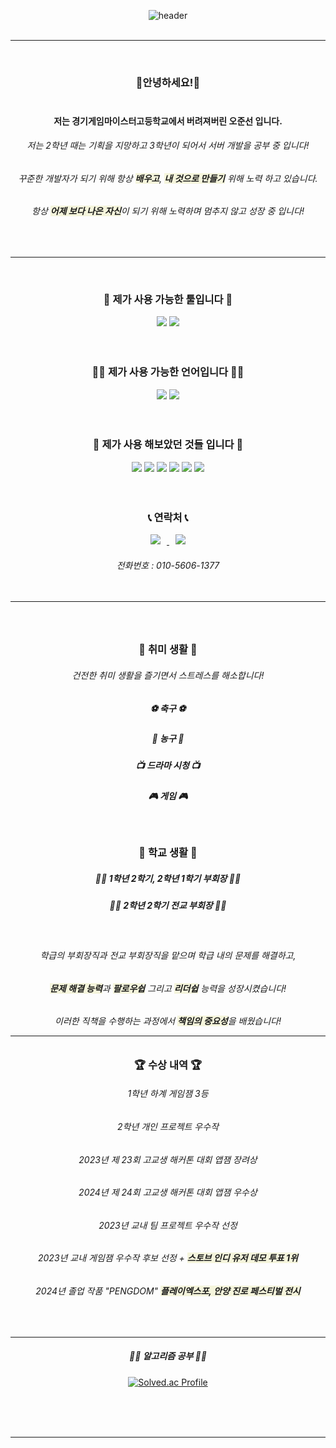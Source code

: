 <div align=center>

![header](https://capsule-render.vercel.app/api?type=cylinder&color=838bb2&height=100&section=header&text=&nbsp;느리지만&nbsp;멈춰버린&nbsp;개발자,&nbsp;오준선입니다💻&fontColor=FFF0F8FF&fontSize=30&animation=fadeIn&fontAlignY=55)<br/><br/>  

---    
<br/>

### 👋안녕하세요!👋<br/><br/>
#### 저는 경기게임마이스터고등학교에서 버려져버린 오준선 입니다.
###### 저는 2학년 때는 기획을 지망하고 3학년이 되어서 서버 개발을 공부 중 입니다!
###### 꾸준한 개발자가 되기 위해 항상 <span style="background-color:Beige"><b>배우고</b></span>,  <span style="background-color:Beige"><b>내 것으로 만들기</b></span> 위해 노력 하고 있습니다.
###### 항상 <span style="background-color:Beige"><b>어제 보다 나은 자신</b></span>이 되기 위해 노력하며 멈추지 않고 성장 중 입니다!


<br/>

---
<br/>
  <h3 align="center"> 🔧 제가 사용 가능한 툴입니다 🔧 </h6>    
      
            
  <a href="https://unity.com/"><img src="https://img.shields.io/badge/Unity-FFFFFF?style=flat-square&logo=Unity&logoColor=black"/></a>
  <a href="https://visualstudio.microsoft.com/ko/"><img src="https://img.shields.io/badge/VisualStudio-5C2D91?style=flat-square&logo=VisualStudio&logoColor=white"/></a>    <br/><br/><br/>


<h3 align="center">👨‍💻 제가 사용 가능한 언어입니다 👨‍💻 </h6>  

  <a href="https://namu.wiki/w/C%23"><img src="https://img.shields.io/badge/C Sharp-00599C?style=flat-square&logo=CSharp&logoColor=white"/></a>
  <a href="https://namu.wiki/w/C%2B%2B"><img src="https://img.shields.io/badge/C++-00599C?style=flat-square&logo=C++&logoColor=white"/></a><br/><br/><br/>



<h3 align="center"> 🏫 제가 사용 해보았던 것들 입니다 🏫</h6>  

 <img src="https://img.shields.io/badge/JavaScript-F7DF1E?style=flat-square&logo=javascript&logoColor=white"/>
   <img src="https://img.shields.io/badge/NodeJS-339933?style=flat-square&logo=nodedotjs&logoColor=white"/>
   <img src="https://img.shields.io/badge/MySQL-4479A1?style=flat-square&logo=mysql&logoColor=white"/>
   <img src="https://img.shields.io/badge/HTML5-E34F26?style=flat-square&logo=html5&logoColor=white"/>
    <a href="https://daringfireball.net/projects/markdown/"><img src="https://img.shields.io/badge/Markdown-000000?style=flat-square&logo=Markdown&logoColor=black"/></a> 
    <a href="https://namu.wiki/w/C%EC%96%B8%EC%96%B4"><img src="https://img.shields.io/badge/C-A8B9CC?style=flat-square&logo=C&logoColor=white"/></a>
    <br/><br/><br/>

<h3 align="center">📞 연락처 📞</h6>        
 <a href="mailto:01022091377a@gmail.com">
    <img 
        src="https://img.shields.io/badge/Gmail-d14836?style=flat-square&logo=Gmail&logoColor=white&link=mailto:sue9340@gmail.com"
        style="height : auto; margin-left : 10px; margin-right : 10px;"/>
</a>
   
   <a href="https://www.instagram.com/junseon_o/">
    <img 
        src="http://img.shields.io/badge/-Instagram-black?style=flat&logo=Instagram&link=https://instagram.com/su_iin2/"
        style="height : auto; margin-left : 10px; margin-right : 10px;"/>
</a>
<h6> 전화번호 : 010-5606-1377
<br/><br/><br/>

---    
</br>

  <h3 align="center"> 💪 취미 생활 💪 </h6>    
  
###### 건전한 취미 생활을 즐기면서 스트레스를 해소합니다!
  
 ##### ⚽ 축구 ⚽
 ##### 🏀 농구 🏀
 ##### 📺 드라마 시청 📺
 ##### 🎮 게임 🎮
</br>

  <h3 align="center">  🏫 학교 생활 🏫 </h6>    
  
##### 🧑‍🎓 1학년 2학기, 2학년 1학기 부회장 🧑‍🎓
##### 🧑‍🎓 2학년 2학기 전교 부회장 🧑‍🎓
</br>
<h6 align="center"> 학급의 부회장직과 전교 부회장직을 맡으며 학급 내의 문제를 해결하고,
<h6 align="center"> <span style="background-color:Beige"><b>문제 해결 능력</b></span>과  <span style="background-color:Beige"><b>팔로우쉽</b></span> 그리고  <span style="background-color:Beige"><b>리더쉽</b></span> 능력을 성장시켰습니다! 
<h6 align="center"> 이러한 직책을 수행하는 과정에서 <span style="background-color:Beige"><b>책임의 중요성</b></span>을 배웠습니다!
  
</br>

---



<h3 align="center">🏆 수상 내역 🏆</h3>

###### 1학년 하계 게임잼 3등
###### 2학년 개인 프로젝트 우수작
###### 2023년 제 23회 고교생 해커톤 대회 앱잼 장려상
###### 2024년 제 24회 고교생 해커톤 대회 앱잼 우수상
###### 2023년  교내 팀 프로젝트 우수작 선정
###### 2023년 교내 게임잼 우수작 후보 선정 + <span style="background-color:Beige"><b>스토브 인디 유저 데모 투표 1위</b></span>
###### 2024년 졸업 작품 "PENGDOM" <span style="background-color:Beige"><b>플레이엑스포, 안양 진로 페스티벌 전시</b></span>
<br/>

---

<h5 align="center">👨‍💻 알고리즘 공부 👨‍💻</h5>   


[![Solved.ac Profile](http://mazassumnida.wtf/api/v2/generate_badge?boj=junsuno)](https://solved.ac/junsuno/)

<br/><br/><br/>

    

--- 
